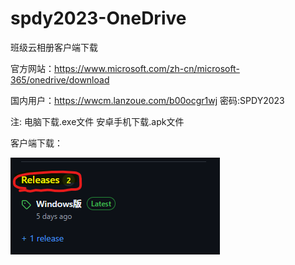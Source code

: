 # spdy2023-OneDrive
班级云相册客户端下载

官方网站：https://www.microsoft.com/zh-cn/microsoft-365/onedrive/download

国内用户：https://wwcm.lanzoue.com/b00ocgr1wj 密码:SPDY2023

注: 电脑下载.exe文件
    安卓手机下载.apk文件


客户端下载：

![image](https://github.com/spdy202302/spdy2023-OneDrive/blob/main/%E4%B8%8B%E8%BD%BD.png)
